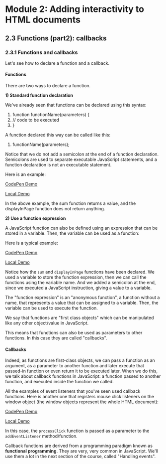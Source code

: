 # Module 2: Adding interactivity to HTML documents

## 2.3 Functions (part2): callbacks


### 2.3.1 Functions and callbacks

Let's see how to declare a function and a callback.


#### Functions

There are two ways to declare a function.

__1) Standard function declaration__

We've already seen that functions can be declared using this syntax:

<div class="source-code"><ol class="linenums">
<li class="L0" style="margin-bottom: 0px;" value="1"><span class="kwd">function</span><span class="pln"> functionName</span><span class="pun">(</span><span class="pln">parameters</span><span class="pun">)</span><span class="pln"> </span><span class="pun">{</span></li>
<li class="L1" style="margin-bottom: 0px;"><span class="pln"> </span><span class="com">// code to be executed</span></li>
<li class="L2" style="margin-bottom: 0px;"><span class="pun">}</span></li>
</ol></div>

A function declared this way can be called like this:

<div class="source-code"><ol class="linenums">
<li class="L0" style="margin-bottom: 0px;" value="1"><span class="pln">functionName</span><span class="pun">(</span><span class="pln">parameters</span><span class="pun">);</span></li>
</ol></div>

Notice that we do not add a semicolon at the end of a function declaration. Semicolons are used to separate executable JavaScript statements, and a function declaration is not an executable statement.

Here is an example:

[CodePen Demo](https://codepen.io/w3devcampus/pen/jmoBRj)

[Local Demo](src/02c-example01.html)

In the above example, the sum function returns a value, and the displayInPage function does not return anything.


__2) Use a function expression__

A JavaScript function can also be defined using an expression that can be stored in a variable. Then, the variable can be used as a function:

Here is a typical example:

[CodePen Demo](https://codepen.io/w3devcampus/pen/qmGmWj)

[Local Demo](src/02c-example02.html)

Notice how the `sum` and `displayInPage` functions have been declared. We used a variable to store the function expression, then we can call the functions using the variable name. And we added a semicolon at the end, since we executed a JavaScript instruction, giving a value to a variable.

The "function expression" is an "anonymous function", a function without a name, that represents a value that can be assigned to a variable. Then, the variable can be used to execute the function.

We say that functions are "first class objects" which can be manipulated like any other object/value in JavaScript.

This means that functions can also be used as parameters to other functions. In this case they are called "callbacks".


#### Callbacks

Indeed, as functions are first-class objects, we can pass a function as an argument, as a parameter to another function and later execute that passed-in function or even return it to be executed later. When we do this, we talk about callback functions in JavaScript: a function passed to another function, and executed inside the function we called.

All the examples of event listeners that you've seen used callback functions. Here is another one that registers mouse click listeners on the window object (the window objects represent the whole HTML document):

[CodePen Demo](https://codepen.io/w3devcampus/pen/OmYmVr)

[Local Demo](src/02c-example03.html)

In this case, the `processClick` function is passed as a parameter to the `addEventListener` method/function.

Callback functions are derived from a programming paradigm known as __functional programming__. They are very, very common in JavaScript. We'll use them a lot in the next section of the course, called "Handling events".


